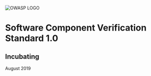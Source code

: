 #

![OWASP LOGO](../images/owasp_logo_1c_notext.png)

# Software Component Verification Standard 1.0

## Incubating

August 2019
